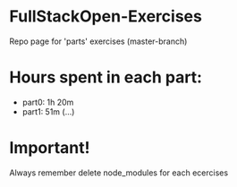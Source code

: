 # FullStackOpen-Exercises
Repo page for 'parts' exercises (master-branch)

# Hours spent in each part:
* part0: 1h 20m
* part1: 51m (...)

# Important!
Always remember delete node_modules for each ecercises
